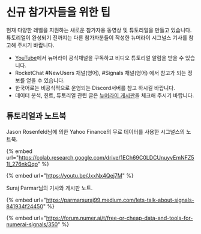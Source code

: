 # 신규 참가자들을 위한 팁

현재 다양한 레벨을 지원하는 새로운 참가자용 동영상 및 튜토리얼을 만들고 있습니다. 튜토리얼이 완성되기 전까지는 다른 참가자분들이 작성한 뉴머라이 시그널스 기사를 참고해 주시기 바랍니다.

* [YouTube](https://www.youtube.com/channel/UCQt3RVSKsDpFgYIm1A-nWbA)에서 뉴머라이 공식채널을 구독하고 비디오 튜토리얼 알림을 받을 수 있습니다.
* RocketChat #NewUsers 채널(영어), #Signals 채널(영어) 에서 참고가 되는 정보를 얻을 수 있습니다.
* 한국어로는 비공식적으로 운영되는 Discord서버를 참고 하시길 바랍니다.
* 데이터 분석, 힌트, 튜토리얼 관련 글은 [뉴머라이 게시판](https://forum.numer.ai)을 체크해 주시기 바랍니다.

## **튜토리얼과 노트북**

Jason Rosenfeld님에 의한 Yahoo Finance의 무료 데이터를 사용한 시그널스의 노트북.

{% embed url="https://colab.research.google.com/drive/1ECh69C0LDCUnuyvEmNFZ51l_276nkQqo" %}

{% embed url="https://youtu.be/JxxNx4Qej7M" %}

Suraj Parmar님의 기사와 게시판 노트.

{% embed url="https://parmarsuraj99.medium.com/lets-talk-about-signals-841934f24450" %}

{% embed url="https://forum.numer.ai/t/free-or-cheap-data-and-tools-for-numerai-signals/350" %}
